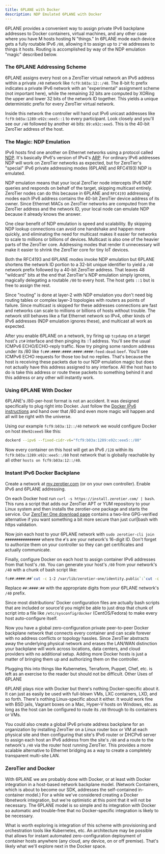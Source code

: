 ```yaml
---
title: 6PLANE with Docker
description: NDP Emulated 6PLANE with Docker
---
```


6PLANE provides a convenient way to assign private IPv6 backplane addresses to Docker containers, virtual machines, and any other case where you have M hosts hosting N "things." In 6PLANE mode each device gets a fully routable IPv6 `/80`, allowing it to assign up to `2^48` addresses to things it hosts. Routing is accomplished by way of the NDP emulation "magic" described below.

### The 6PLANE Addressing Scheme

6PLANE assigns every host on a ZeroTier virtual network an IPv6 address within a private `/40` network like `fcf9:b03a:12::/40`. The 8-bit fc prefix indicates a private IPv6 network with an "experimental" assignment scheme (not important here), while the remaining 32 bits are computed by XORing the upper and lower 32 bits of the network ID together. This yields a unique deterministic prefix for every ZeroTier virtual network.

Inside this network the controller will hand out IPv6 unicast addresses like `fcf9:b03a:1289:e92c:eee5::1` to every participant. Look closely and you'll see our `/40` followed by another `40` bits: `89:e92c:eee5`. This is the 40-bit ZeroTier address of the host.

### The Magic: NDP Emulation

IPv6 hosts find one another on Ethernet networks using a protocol called [NDP](https://en.wikipedia.org/wiki/Neighbor_Discovery_Protocol). It's basically IPv6's version of IPv4's [ARP](https://en.wikipedia.org/wiki/Address_Resolution_Protocol). For ordinary IPv6 addresses NDP will work on ZeroTier networks as expected, but for ZeroTier's "special" IPv6 private addressing modes (6PLANE and RFC4193) NDP is emulated.

NDP emulation means that your local ZeroTier node intercepts IPv6 NDP queries and responds on behalf of the target, skipping multicast entirely. ZeroTier nodes can do this because in 6PLANE and `RFC4193` addressing modes each IPv6 address contains the 40-bit ZeroTier device address of its owner. Since Ethernet MACs on ZeroTier networks are computed from the ZeroTier address and the network ID, your local node can emulate NDP because it already knows the answer.

One clear benefit of NDP emulation is speed and scalability. By skipping NDP lookup connections can avoid one handshake and happen more quickly, and eliminating the need for multicast makes it easier for networks to scale to millions or billions of devices. Multicast is also one of the heavier parts of the ZeroTier core. Addressing modes that render it unnecessary will make it easier to shrink the ZeroTier core for tiny IoT devices.

Both the RFC4193 and 6PLANE modes invoke NDP emulation but 6PLANE shortens the network ID portion to a 32-bit unique identifier to yield a `/40` network prefix followed by a 40-bit ZeroTier address. That leaves 48 "wildcard" bits at the end that ZeroTier's NDP emulation simply ignores, magically delegating a routable `/80` to every host. The host gets `::1` but is free to assign the rest.

Since "routing" is done at layer-2 with NDP emulation you don't need big routing tables or complex layer-3 topologies with routers as points of failure. Since multicast is skipped for these addresses connections are fast and networks can scale to millions or billions of hosts without trouble. The network still behaves like a flat Ethernet network so IPv4, other kinds of IPv6 addresses (NDP emulation ignores these), and multicast all work as expected.

After you enable 6PLANE on a network, try firing up `tcpdump` on a target host's `zt#` interface and then pinging its ::1 address. You'll see the usual ICMPv6 ECHO/ECHO-reply traffic. Now try pinging some random address under its /80 like `fc##:####:####:####:####:feed:dead:beef`. You'll see ICMPv6 ECHO requests for those too but no replies. That's because the host is receiving these packets due to our NDP emulation magic but does not actually have this address assigned to any interface. All the host has to do is take this address or route these packets to something behind it and this address or any other will instantly work.

### Using 6PLANE With Docker

6PLANE's /80-per-host format is not an accident. It was designed specifically to plug right into Docker. Just follow the [Docker IPv6 instructions](https://docs.docker.com/engine/userguide/networking/default_network/ipv6/) and hand over that /80 and even more magic will happen and all will be right with the universe.

Using our example `fcf9:b03a:12::/40` network we would configure Docker on host `89e92ceee5` like this:

```sh
dockerd --ipv6 --fixed-cidr-v6="fcf9:b03a:1289:e92c:eee5::/80"
```

Now every container on this host will get an IPv6 `/128` within its `fcf9:b03a:1289:e92c:eee5::/80` host network that is globally reachable by all other `hosts on fcf9:b03a:12::/40`.

### Instant IPv6 Docker Backplane

Create a network at [my.zerotier.com](https://my.zerotier.com/) (or on your own controller). Enable IPv6 and 6PLANE addressing.

On each Docker host run `curl -s https://install.zerotier.com/ | bash`. This runs a script that adds our ZeroTier APT or YUM repository to your Linux system and then installs the zerotier-one package and starts the service. Our [ZeroTier One download page](https://www.zerotier.com/download.shtml) contains a two-line GPG-verified alternative if you want something a bit more secure than just curl|bash with https validation.

Now join each host to your 6PLANE network with `sudo zerotier-cli join ################` where the `#`'s are your network's 16-digit ID. Don't forget to authorize them on your controller so they can get certificates and actually communicate.

Finally, configure Docker on each host to assign container IPv6 addresses from that host's `/80`. You can generate your host's `/80` from your network's `/40` with a chunk of bash script like:

```sh
fc##:####:##`cut -c 1-2 /var/lib/zerotier-one/identity.public`:`cut -c 3-6 /var/lib/zerotier-one/identity.public`:`cut -c 7-10 /var/lib/zerotier-one/identity.public`::/80
```

Replace `##:####:##` with the appropriate digits from your 6PLANE network's `/40` prefix.

Since most distributions' Docker configuration files are actually bash scripts that are included or source'd you might be able to just drop that chunk of script into a file like `/etc/sysconfig/docker` (CentOS/Fedora) to make every host auto-configure itself.

Now you have a global zero-configuration private peer-to-peer Docker backplane network that connects every container and can scale forever with no address conflicts or topology hassles. Since ZeroTier abstracts away the underlying physical network and erases the LAN/WAN distinction your backplane will work across locations, data centers, and cloud providers with no additional setup. Adding more Docker hosts is just a matter of bringing them up and authorizing them on the controller.

Plugging this into things like Kubernetes, Terraform, Puppet, Chef, etc. is left as an exercise to the reader but should not be difficult.
Other Uses of 6PLANE

6PLANE plays nice with Docker but there's nothing Docker-specific about it. It can just as easily be used with full-blown VMs, LXC containers, LXD, and so forth. There's nothing Linux-specific about it either. It would work fine with BSD jails, Vagrant boxes on a Mac, Hyper-V hosts on Windows, etc. as long as the host can be configured to route its `/80` through to its containers or VMs.

You could also create a global IPv6 private address backplane for an organization by installing ZeroTier on a Linux router box or VM at each physical site and then configuring that site's IPv6 router or DHCPv6 server to assign each host an IPv6 address from the site's `/80` and a route to the network's `/40` via the router host running ZeroTier. This provides a more scalable alternative to Ethernet bridging as a way to create a completely transparent multi-site LAN.

### ZeroTier and Docker

With 6PLANE we are probably done with Docker, or at least with Docker integration in a host-based network backplane model. (Network Containers, which is about to become our SDK, addresses the self-contained in-container model.) For a while we've considered creating a Docker libnetwork integration, but we're optimistic at this point that it will not be necessary. The 6PLANE model is so simple and its integration with Docker so automatic and trouble-free that no Docker-specific integration is likely to be necessary.

What is worth exploring is integration of this scheme with provisioning and orchestration tools like Kubernetes, etc. An architecture may be possible that allows for instant automated zero-configuration deployment of container hosts anywhere (any cloud, any device, on or off premise). That's likely what we'll explore next in the Docker space.